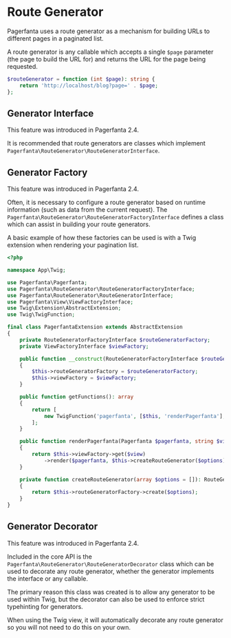 # Route Generator

Pagerfanta uses a route generator as a mechanism for building URLs to different pages in a paginated list.

A route generator is any callable which accepts a single `$page` parameter (the page to build the URL for) and returns the URL for the page being requested.

```php
$routeGenerator = function (int $page): string {
    return 'http://localhost/blog?page=' . $page;
};
```

## Generator Interface

<div class="docs-note docs-note--new-feature">This feature was introduced in Pagerfanta 2.4.</div>

It is recommended that route generators are classes which implement `Pagerfanta\RouteGenerator\RouteGeneratorInterface`.

## Generator Factory

<div class="docs-note docs-note--new-feature">This feature was introduced in Pagerfanta 2.4.</div>

Often, it is necessary to configure a route generator based on runtime information (such as data from the current request). The `Pagerfanta\RouteGenerator\RouteGeneratorFactoryInterface` defines a class which can assist in building your route generators.

A basic example of how these factories can be used is with a Twig extension when rendering your pagination list.

```php
<?php

namespace App\Twig;

use Pagerfanta\Pagerfanta;
use Pagerfanta\RouteGenerator\RouteGeneratorFactoryInterface;
use Pagerfanta\RouteGenerator\RouteGeneratorInterface;
use Pagerfanta\View\ViewFactoryInterface;
use Twig\Extension\AbstractExtension;
use Twig\TwigFunction;

final class PagerfantaExtension extends AbstractExtension
{
    private RouteGeneratorFactoryInterface $routeGeneratorFactory;
    private ViewFactoryInterface $viewFactory;

    public function __construct(RouteGeneratorFactoryInterface $routeGeneratorFactory, ViewFactoryInterface $viewFactory)
    {
        $this->routeGeneratorFactory = $routeGeneratorFactory;
        $this->viewFactory = $viewFactory;
    }

    public function getFunctions(): array
    {
        return [
            new TwigFunction('pagerfanta', [$this, 'renderPagerfanta'], ['is_safe' => ['html']]),
        ];
    }

    public function renderPagerfanta(Pagerfanta $pagerfanta, string $view, array $options = []): string
    {
        return $this->viewFactory->get($view)
            ->render($pagerfanta, $this->createRouteGenerator($options), $options);
    }

    private function createRouteGenerator(array $options = []): RouteGeneratorInterface
    {
        return $this->routeGeneratorFactory->create($options);
    }
}
```

## Generator Decorator

<div class="docs-note docs-note--new-feature">This feature was introduced in Pagerfanta 2.4.</div>

Included in the core API is the `Pagerfanta\RouteGenerator\RouteGeneratorDecorator` class which can be used to decorate any route generator, whether the generator implements the interface or any callable.

The primary reason this class was created is to allow any generator to be used within Twig, but the decorator can also be used to enforce strict typehinting for generators.

<div class="docs-note docs-note--tip">When using the Twig view, it will automatically decorate any route generator so you will not need to do this on your own.</div>
